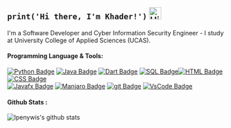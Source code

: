 ## `print('Hi there, I'm Khader!')` <img src="https://user-images.githubusercontent.com/1303154/88677602-1635ba80-d120-11ea-84d8-d263ba5fc3c0.gif" width="28px" alt="Hi">

I'm a Software Developer and Cyber Information Security Engineer - I study at University College of Applied Sciences (UCAS).

#### Programming Language & Tools:

[![Python Badge](https://img.shields.io/badge/-PYTHON-FCC71E?style=for-the-badge&labelColor=black&logo=python&logoColor=FCC71E)](https://github.com/itsDARKSAMA?tab=repositories&q=&type=&language=python) [![Java Badge](https://img.shields.io/badge/-JAVA-E62B29?style=for-the-badge&labelColor=black&logo=java&logoColor=E62B29)](https://github.com/itsDARKSAMA?tab=repositories&q=&type=&language=java)
[![Dart Badge](https://img.shields.io/badge/-DART-00AEA4?style=for-the-badge&labelColor=black&logo=dart&logoColor=00AEA4)](https://github.com/itsDARKSAMA?tab=repositories&q=&type=&language=dart) [![SQL Badge](https://img.shields.io/badge/-SQL-DF7610?style=for-the-badge&labelColor=black&logo=mysql&logoColor=DF7610)](https://github.com/itsDARKSAMA?tab=repositories&q=&type=&language=plsql)[![HTML Badge](https://img.shields.io/badge/-HTML5-E46F50?style=for-the-badge&labelColor=black&logo=html5&logoColor=E46F50)](https://github.com/itsDARKSAMA?tab=repositories&q=&type=&language=html) [![CSS Badge](https://img.shields.io/badge/-CSS3-0277BD?style=for-the-badge&labelColor=black&logo=css3&logoColor=0277BD)](https://github.com/itsDARKSAMA?tab=repositories&q=&type=&language=html)
<br />[![Javafx Badge](https://img.shields.io/badge/-JavaFx-E62B29?style=for-the-badge&labelColor=black&logo=java&logoColor=E62B29)](#) [![Manjaro Badge](https://img.shields.io/badge/-Linux_OS-00AEA4?style=for-the-badge&labelColor=black&logo=manjaro&logoColor=00AEA4)](#) [![git Badge](https://img.shields.io/badge/-Github-7C258B?style=for-the-badge&labelColor=black&logo=github&logoColor=7C258B)](#) [![VsCode Badge](https://img.shields.io/badge/-VsCode-0277BD?style=for-the-badge&labelColor=black&logo=visualstudiocode&logoColor=0277BD)](#)

#### Github Stats :

![Ipenywis's github stats](https://github-readme-stats.vercel.app/api?username=Khader9Jber&count_private=true&theme=tokyonight&hide=contribs,prs)
